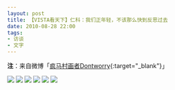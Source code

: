 ```yaml
---
layout: post
title: 【VISTA看天下】仁科：我们正年轻，不该那么快到反思过去 ​​​​  
date: 2010-08-28 22:00
tags:
- 访谈
- 文字
---
```


**注**：来自微博「[疯马村画者Dontworry](https://weibo.com/5339002071/JoSJjm4rc?type=repost#_rnd1603775237455){:target="_blank"}」

![]({{site.cdn}}/assets/imgs/vista2010-1.jpg)
![]({{site.cdn}}/assets/imgs/vista2010-2.jpg)
![]({{site.cdn}}/assets/imgs/vista2010-3.jpg)
![]({{site.cdn}}/assets/imgs/vista2010-4.jpg)
![]({{site.cdn}}/assets/imgs/vista2010-5.jpg)
![]({{site.cdn}}/assets/imgs/vista2010-6.jpg)